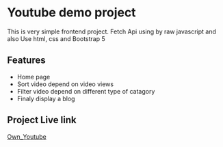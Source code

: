 
# Youtube demo project

This is very simple frontend project. Fetch Api using by raw javascript and also  Use html, css and Bootstrap 5
 


## Features

- Home page
- Sort video depend on video views
- Filter video depend on different type of catagory
- Finaly display a blog


## Project Live link

[Own_Youtube](https://h-m-nizum.github.io/MY_TUBE/)

